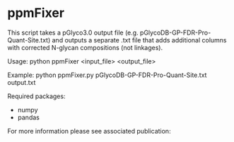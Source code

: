 # ppmFixer
This script takes a pGlyco3.0 output file (e.g. pGlycoDB-GP-FDR-Pro-Quant-Site.txt)
and outputs a separate .txt file that adds additional columns with corrected
N-glycan compositions (not linkages).

Usage: python ppmFixer <input_file> <output_file>

Example: python ppmFixer.py pGlycoDB-GP-FDR-Pro-Quant-Site.txt output.txt

Required packages:
- numpy
- pandas

For more information please see associated publication:
